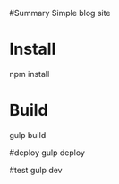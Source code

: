#Summary
Simple blog site

# Install
npm install

# Build
gulp build

#deploy
gulp deploy

#test
gulp dev
